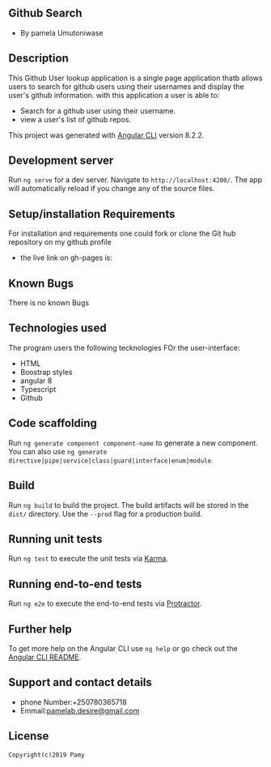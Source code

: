 ## Github Search
* By pamela Umutoniwase
## Description
This Github User lookup application is a single page application thatb allows users to search for github users  using their usernames and display the user's github information. with this application a user is able to:
* Search for a github user using their username.
* view a user's list of github repos.

This project was generated with [Angular CLI](https://github.com/angular/angular-cli) version 8.2.2.

## Development server

Run `ng serve` for a dev server. Navigate to `http://localhost:4200/`. The app will automatically reload if you change any of the source files.
## Setup/installation Requirements
For installation and requirements one could fork or clone the Git hub repository on my github profile

* the live link on gh-pages is:
## Known Bugs

There is no known Bugs

## Technologies used 
The program users the following tecknologies FOr the user-interface:
* HTML
* Boostrap styles
* angular 8
* Typescript
* Github 
## Code scaffolding

Run `ng generate component component-name` to generate a new component. You can also use `ng generate directive|pipe|service|class|guard|interface|enum|module`.

## Build

Run `ng build` to build the project. The build artifacts will be stored in the `dist/` directory. Use the `--prod` flag for a production build.

## Running unit tests

Run `ng test` to execute the unit tests via [Karma](https://karma-runner.github.io).

## Running end-to-end tests

Run `ng e2e` to execute the end-to-end tests via [Protractor](http://www.protractortest.org/).

## Further help

To get more help on the Angular CLI use `ng help` or go check out the [Angular CLI README](https://github.com/angular/angular-cli/blob/master/README.md).
 ## Support and contact details
 * phone Number:+250780365718
 * Emmail:pamelab.desire@gmail.com
 ## License
    Copyright(c)2019 Pamy
